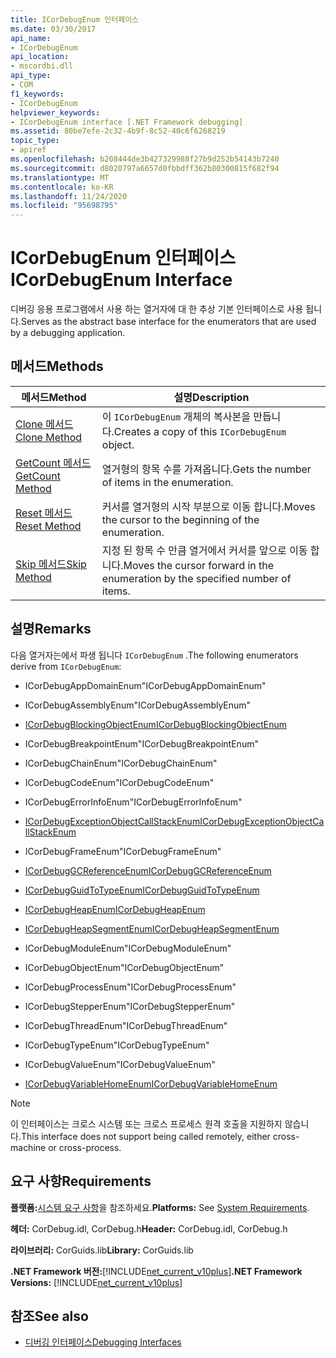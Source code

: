 ```yaml
---
title: ICorDebugEnum 인터페이스
ms.date: 03/30/2017
api_name:
- ICorDebugEnum
api_location:
- mscordbi.dll
api_type:
- COM
f1_keywords:
- ICorDebugEnum
helpviewer_keywords:
- ICorDebugEnum interface [.NET Framework debugging]
ms.assetid: 80be7efe-2c32-4b9f-8c52-40c6f6268219
topic_type:
- apiref
ms.openlocfilehash: b208444de3b427329988f27b9d252b54143b7240
ms.sourcegitcommit: d8020797a6657d0fbbdff362b80300815f682f94
ms.translationtype: MT
ms.contentlocale: ko-KR
ms.lasthandoff: 11/24/2020
ms.locfileid: "95698795"
---
```

# <a name="icordebugenum-interface"></a><span data-ttu-id="05aca-102">ICorDebugEnum 인터페이스</span><span class="sxs-lookup"><span data-stu-id="05aca-102">ICorDebugEnum Interface</span></span>

<span data-ttu-id="05aca-103">디버깅 응용 프로그램에서 사용 하는 열거자에 대 한 추상 기본 인터페이스로 사용 됩니다.</span><span class="sxs-lookup"><span data-stu-id="05aca-103">Serves as the abstract base interface for the enumerators that are used by a debugging application.</span></span>  
  
## <a name="methods"></a><span data-ttu-id="05aca-104">메서드</span><span class="sxs-lookup"><span data-stu-id="05aca-104">Methods</span></span>  
  
|<span data-ttu-id="05aca-105">메서드</span><span class="sxs-lookup"><span data-stu-id="05aca-105">Method</span></span>|<span data-ttu-id="05aca-106">설명</span><span class="sxs-lookup"><span data-stu-id="05aca-106">Description</span></span>|  
|------------|-----------------|  
|[<span data-ttu-id="05aca-107">Clone 메서드</span><span class="sxs-lookup"><span data-stu-id="05aca-107">Clone Method</span></span>](icordebugenum-clone-method.md)|<span data-ttu-id="05aca-108">이 `ICorDebugEnum` 개체의 복사본을 만듭니다.</span><span class="sxs-lookup"><span data-stu-id="05aca-108">Creates a copy of this `ICorDebugEnum` object.</span></span>|  
|[<span data-ttu-id="05aca-109">GetCount 메서드</span><span class="sxs-lookup"><span data-stu-id="05aca-109">GetCount Method</span></span>](icordebugenum-getcount-method.md)|<span data-ttu-id="05aca-110">열거형의 항목 수를 가져옵니다.</span><span class="sxs-lookup"><span data-stu-id="05aca-110">Gets the number of items in the enumeration.</span></span>|  
|[<span data-ttu-id="05aca-111">Reset 메서드</span><span class="sxs-lookup"><span data-stu-id="05aca-111">Reset Method</span></span>](icordebugenum-reset-method.md)|<span data-ttu-id="05aca-112">커서를 열거형의 시작 부분으로 이동 합니다.</span><span class="sxs-lookup"><span data-stu-id="05aca-112">Moves the cursor to the beginning of the enumeration.</span></span>|  
|[<span data-ttu-id="05aca-113">Skip 메서드</span><span class="sxs-lookup"><span data-stu-id="05aca-113">Skip Method</span></span>](icordebugenum-skip-method.md)|<span data-ttu-id="05aca-114">지정 된 항목 수 만큼 열거에서 커서를 앞으로 이동 합니다.</span><span class="sxs-lookup"><span data-stu-id="05aca-114">Moves the cursor forward in the enumeration by the specified number of items.</span></span>|  
  
## <a name="remarks"></a><span data-ttu-id="05aca-115">설명</span><span class="sxs-lookup"><span data-stu-id="05aca-115">Remarks</span></span>  

 <span data-ttu-id="05aca-116">다음 열거자는에서 파생 됩니다 `ICorDebugEnum` .</span><span class="sxs-lookup"><span data-stu-id="05aca-116">The following enumerators derive from `ICorDebugEnum`:</span></span>  
  
- <span data-ttu-id="05aca-117">ICorDebugAppDomainEnum</span><span class="sxs-lookup"><span data-stu-id="05aca-117">"ICorDebugAppDomainEnum"</span></span>  
  
- <span data-ttu-id="05aca-118">ICorDebugAssemblyEnum</span><span class="sxs-lookup"><span data-stu-id="05aca-118">"ICorDebugAssemblyEnum"</span></span>  
  
- [<span data-ttu-id="05aca-119">ICorDebugBlockingObjectEnum</span><span class="sxs-lookup"><span data-stu-id="05aca-119">ICorDebugBlockingObjectEnum</span></span>](icordebugblockingobjectenum-interface.md)  
  
- <span data-ttu-id="05aca-120">ICorDebugBreakpointEnum</span><span class="sxs-lookup"><span data-stu-id="05aca-120">"ICorDebugBreakpointEnum"</span></span>  
  
- <span data-ttu-id="05aca-121">ICorDebugChainEnum</span><span class="sxs-lookup"><span data-stu-id="05aca-121">"ICorDebugChainEnum"</span></span>  
  
- <span data-ttu-id="05aca-122">ICorDebugCodeEnum</span><span class="sxs-lookup"><span data-stu-id="05aca-122">"ICorDebugCodeEnum"</span></span>  
  
- <span data-ttu-id="05aca-123">ICorDebugErrorInfoEnum</span><span class="sxs-lookup"><span data-stu-id="05aca-123">"ICorDebugErrorInfoEnum"</span></span>  
  
- [<span data-ttu-id="05aca-124">ICorDebugExceptionObjectCallStackEnum</span><span class="sxs-lookup"><span data-stu-id="05aca-124">ICorDebugExceptionObjectCallStackEnum</span></span>](icordebugexceptionobjectcallstackenum-interface.md)  
  
- <span data-ttu-id="05aca-125">ICorDebugFrameEnum</span><span class="sxs-lookup"><span data-stu-id="05aca-125">"ICorDebugFrameEnum"</span></span>  
  
- [<span data-ttu-id="05aca-126">ICorDebugGCReferenceEnum</span><span class="sxs-lookup"><span data-stu-id="05aca-126">ICorDebugGCReferenceEnum</span></span>](icordebuggcreferenceenum-interface.md)  
  
- [<span data-ttu-id="05aca-127">ICorDebugGuidToTypeEnum</span><span class="sxs-lookup"><span data-stu-id="05aca-127">ICorDebugGuidToTypeEnum</span></span>](icordebugguidtotypeenum-interface.md)  
  
- [<span data-ttu-id="05aca-128">ICorDebugHeapEnum</span><span class="sxs-lookup"><span data-stu-id="05aca-128">ICorDebugHeapEnum</span></span>](icordebugheapenum-interface.md)  
  
- [<span data-ttu-id="05aca-129">ICorDebugHeapSegmentEnum</span><span class="sxs-lookup"><span data-stu-id="05aca-129">ICorDebugHeapSegmentEnum</span></span>](icordebugheapsegmentenum-interface.md)  
  
- <span data-ttu-id="05aca-130">ICorDebugModuleEnum</span><span class="sxs-lookup"><span data-stu-id="05aca-130">"ICorDebugModuleEnum"</span></span>  
  
- <span data-ttu-id="05aca-131">ICorDebugObjectEnum</span><span class="sxs-lookup"><span data-stu-id="05aca-131">"ICorDebugObjectEnum"</span></span>  
  
- <span data-ttu-id="05aca-132">ICorDebugProcessEnum</span><span class="sxs-lookup"><span data-stu-id="05aca-132">"ICorDebugProcessEnum"</span></span>  
  
- <span data-ttu-id="05aca-133">ICorDebugStepperEnum</span><span class="sxs-lookup"><span data-stu-id="05aca-133">"ICorDebugStepperEnum"</span></span>  
  
- <span data-ttu-id="05aca-134">ICorDebugThreadEnum</span><span class="sxs-lookup"><span data-stu-id="05aca-134">"ICorDebugThreadEnum"</span></span>  
  
- <span data-ttu-id="05aca-135">ICorDebugTypeEnum</span><span class="sxs-lookup"><span data-stu-id="05aca-135">"ICorDebugTypeEnum"</span></span>  
  
- <span data-ttu-id="05aca-136">ICorDebugValueEnum</span><span class="sxs-lookup"><span data-stu-id="05aca-136">"ICorDebugValueEnum"</span></span>  
  
- [<span data-ttu-id="05aca-137">ICorDebugVariableHomeEnum</span><span class="sxs-lookup"><span data-stu-id="05aca-137">ICorDebugVariableHomeEnum</span></span>](icordebugvariablehomeenum-interface.md)  
  
> [!NOTE]
> <span data-ttu-id="05aca-138">이 인터페이스는 크로스 시스템 또는 크로스 프로세스 원격 호출을 지원하지 않습니다.</span><span class="sxs-lookup"><span data-stu-id="05aca-138">This interface does not support being called remotely, either cross-machine or cross-process.</span></span>  
  
## <a name="requirements"></a><span data-ttu-id="05aca-139">요구 사항</span><span class="sxs-lookup"><span data-stu-id="05aca-139">Requirements</span></span>  

 <span data-ttu-id="05aca-140">**플랫폼:**[시스템 요구 사항](../../get-started/system-requirements.md)을 참조하세요.</span><span class="sxs-lookup"><span data-stu-id="05aca-140">**Platforms:** See [System Requirements](../../get-started/system-requirements.md).</span></span>  
  
 <span data-ttu-id="05aca-141">**헤더:** CorDebug.idl, CorDebug.h</span><span class="sxs-lookup"><span data-stu-id="05aca-141">**Header:** CorDebug.idl, CorDebug.h</span></span>  
  
 <span data-ttu-id="05aca-142">**라이브러리:** CorGuids.lib</span><span class="sxs-lookup"><span data-stu-id="05aca-142">**Library:** CorGuids.lib</span></span>  
  
 <span data-ttu-id="05aca-143">**.NET Framework 버전:**[!INCLUDE[net_current_v10plus](../../../../includes/net-current-v10plus-md.md)]</span><span class="sxs-lookup"><span data-stu-id="05aca-143">**.NET Framework Versions:** [!INCLUDE[net_current_v10plus](../../../../includes/net-current-v10plus-md.md)]</span></span>  
  
## <a name="see-also"></a><span data-ttu-id="05aca-144">참조</span><span class="sxs-lookup"><span data-stu-id="05aca-144">See also</span></span>

- [<span data-ttu-id="05aca-145">디버깅 인터페이스</span><span class="sxs-lookup"><span data-stu-id="05aca-145">Debugging Interfaces</span></span>](debugging-interfaces.md)
